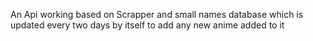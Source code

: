 An Api working based on Scrapper and small names database 
which is updated every two days by itself to add any new anime added to it